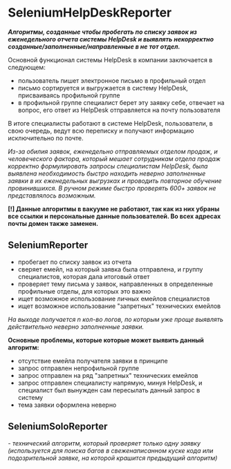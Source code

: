 # SeleniumHelpDeskReporter

<i><b>Алгоритмы, созданные чтобы пробегать по списку заявок из еженедельного отчета системы HelpDesk и выявлять некорректно созданные/заполненные/направленные в не тот отдел.</b></i>

Основной функционал системы HelpDesk в компании заключается в следующем:
- пользователь пишет электронное письмо в профильный отдел
- письмо сортируется и выгружается в систему HelpDesk, присваиваясь профильной группе
- в профильной группе специалист берет эту заявку себе, отвечает на вопрос, его ответ из HelpDesk отправляется на почту пользователя

В итоге специалисты работают в системе HelpDesk, пользователи, в свою очередь, ведут всю переписку и получают информацию исключительно по почте.

<i>Из-за обилия заявок, еженедельно отправляемых отделом продаж, и человеческого фактора, который мешает сотрудникам отдела продаж корректно формулировать запросы специалистам HelpDesk, была выявлена необходимость быстро находить неверно заполненные заявки в их еженедельных выгрузках и проводить повторное обучение провинившихся. В ручном режиме быстро проверять 600+ заявок не представлялось возможным.</i>

<b>[!] Данные алгоритмы в вакууме не работают, так как из них убраны все ссылки и персональные данные пользователей. Во всех адресах почты домен также заменен.</b>

## SeleniumReporter
- пробегает по списку заявок из отчета 
- сверяет емейл, на который заявка была отправлена, и группу специалистов, которая дала итоговый ответ
- проверяет тему письма у заявок, направленных в определенные профильные отделы, для которых это важно
- ищет возможное использование личных емейлов специалистов
- ищет возможное использование "запретных" технических емейлов

<i>На выходе получается n кол-во логов, по которым уже проще выявлять действительно неверно заполненные заявки.</i>

<b>Основные проблемы, которые которые может выявить данный алгоритм:</b>

- отсутствие емейла получателя заявки в принципе
- запрос отправлен непрофильной группе
- запрос отправлен на ряд "запретных" технических емейлов
- запрос отправлен специалисту напрямую, минуя HelpDesk, и специалист был вынужден сам пересылать данный запрос в систему
- тема заявки оформлена неверно

## SeleniumSoloReporter
<i>- технический алгоритм, который проверяет только одну заявку (используется для поиска багов в свеженаписанном куске кода или подозрительной заявке, на которой крашится предыдущий алгоритм) </i>
